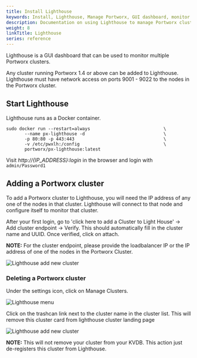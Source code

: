 ```yaml
---
title: Install Lighthouse
keywords: Install, Lighthouse, Manage Portworx, GUI dashboard, monitor Portworx cluster, add Portworx cluster to Lighthouse, Reference
description: Documentation on using Lighthouse to manage Portworx clusters
weight: 8
linkTitle: Lighthouse
series: reference
---
```


Lighthouse is a GUI dashboard that can be used to monitor multiple Portworx clusters.

Any cluster running Portworx 1.4 or above can be added to Lighthouse.  Lighthouse must have network access on ports 9001 - 9022 to the nodes in the Portworx cluster.

## Start Lighthouse

Lighthouse runs as a Docker container.

```text
sudo docker run --restart=always                            \
       --name px-lighthouse -d                              \
       -p 80:80 -p 443:443                                  \
       -v /etc/pwxlh:/config                                \
       portworx/px-lighthouse:latest
```

Visit *http://{IP_ADDRESS}:login* in the browser and login with `admin/Password1`

## Adding a Portworx cluster

To add a Portworx cluster to Lighthouse, you will need the IP address of any one of the nodes in that cluster.  Lighthouse will connect to that node and configure itself to monitor that cluster.

After your first login, go to 'click here to add a Cluster to Light House' -> Add cluster endpoint -> Verify. This should automatically fill in the cluster name and UUID.  Once verified, click on attach.

**NOTE:** For the cluster endpoint, please provide the loadbalancer IP or the IP address of one of the nodes in the Portworx Cluster.

![Lighthouse add new cluster](/img/lh-new-add-cluster.png)

### Deleting a Portworx cluster
Under the settings icon, click on Manage Clusters.

![Lighthouse menu](/img/lh-new-menu.png)

Click on the trashcan link next to the cluster name in the cluster list.  This will remove this cluster card from lighthouse cluster landing page

![Lighthouse add new cluster](/img/lh-new-delete-cluster.png)

**NOTE:** This will not remove your cluster from your KVDB.  This action just de-registers this cluster from Lighthouse.
